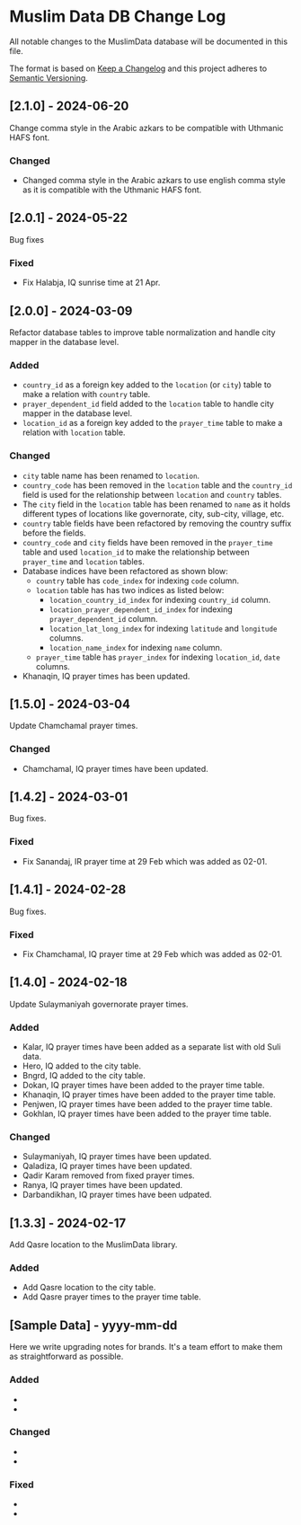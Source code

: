 # Muslim Data DB Change Log
All notable changes to the MuslimData database will be documented in this file.

The format is based on [Keep a Changelog](http://keepachangelog.com/)
and this project adheres to [Semantic Versioning](http://semver.org/).

## [2.1.0] - 2024-06-20
Change comma style in the Arabic azkars to be compatible with Uthmanic HAFS font. 

### Changed 

- Changed comma style in the Arabic azkars to use english comma style as it is compatible with the Uthmanic HAFS font.

## [2.0.1] - 2024-05-22
Bug fixes 

### Fixed

- Fix Halabja, IQ sunrise time at 21 Apr.

## [2.0.0] - 2024-03-09

Refactor database tables to improve table normalization and handle city mapper in the database level.

### Added
- `country_id` as a foreign key added to the `location` (or `city`) table to make a relation with `country` table.
- `prayer_dependent_id` field added to the `location` table to handle city mapper in the database level.
- `location_id` as a foreign key added to the `prayer_time` table to make a relation with `location` table.

### Changed
- `city` table name has been renamed to `location`.
- `country_code` has been removed in the `location` table and the `country_id` field is used for the relationship between `location` and `country` tables.
- The `city` field in the `location` table has been renamed to `name` as it holds different types of locations like governorate, city, sub-city, village, etc.
- `country` table fields have been refactored by removing the country suffix before the fields.
- `country_code` and `city` fields have been removed in the `prayer_time` table and used `location_id` to make the relationship between `prayer_time` and `location` tables.
- Database indices have been refactored as shown blow:
    - `country` table has `code_index` for indexing `code` column.
    - `location` table has has two indices as listed below:
      - `location_country_id_index` for indexing `country_id` column.
      - `location_prayer_dependent_id_index` for indexing `prayer_dependent_id` column.
      - `location_lat_long_index` for indexing `latitude` and `longitude` columns.
      - `location_name_index` for indexing `name` column.
    - `prayer_time` table has `prayer_index` for indexing `location_id`, `date` columns.
- Khanaqin, IQ prayer times has been updated.

## [1.5.0] - 2024-03-04

Update Chamchamal prayer times.

### Changed

- Chamchamal, IQ prayer times have been updated.

## [1.4.2] - 2024-03-01

Bug fixes.

### Fixed

- Fix Sanandaj, IR prayer time at 29 Feb which was added as 02-01.

## [1.4.1] - 2024-02-28

Bug fixes.

### Fixed

- Fix Chamchamal, IQ prayer time at 29 Feb which was added as 02-01.

## [1.4.0] - 2024-02-18

Update Sulaymaniyah governorate prayer times.

### Added

- Kalar, IQ prayer times have been added as a separate list with old Suli data.
- Hero, IQ added to the city table.
- Bngrd, IQ added to the city table.
- Dokan, IQ prayer times have been added to the prayer time table.
- Khanaqin, IQ prayer times have been added to the prayer time table.
- Penjwen, IQ prayer times have been added to the prayer time table.
- Gokhlan, IQ prayer times have been added to the prayer time table.

### Changed

- Sulaymaniyah, IQ prayer times have been updated.
- Qaladiza, IQ prayer times have been updated.
- Qadir Karam removed from fixed prayer times.
- Ranya, IQ prayer times have been updated.
- Darbandikhan, IQ prayer times have been udpated.

## [1.3.3] - 2024-02-17

Add Qasre location to the MuslimData library.

### Added

- Add Qasre location to the city table.
- Add Qasre prayer times to the prayer time table.

## [Sample Data] - yyyy-mm-dd

Here we write upgrading notes for brands. It's a team effort to make them as
straightforward as possible.

### Added
-
-

### Changed
-
-

### Fixed
-
-
